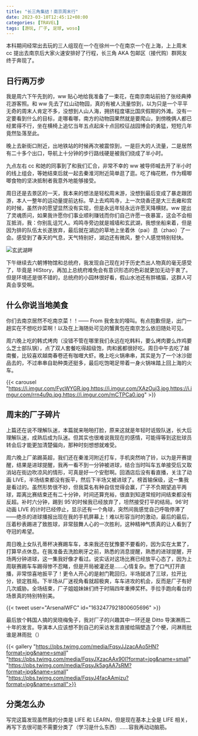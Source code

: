 ```yaml
---
title: "长三角集结！南京周末行"
date: 2023-03-10T12:45:12+08:00
categories: [TRAVEL]
tags: [游玩, 厂子, 足球, woso]
---
```


本科期间经常出去玩的三人组现在一个在徐州一个在南京一个在上海，上上周末 cc 提出去南京后大家火速安排好了行程，长三角 AKA 包邮区（接代购）群网友终于奔现了。

## 日行两万步

我是周六下午先到的，ww 贴心地给我准备了一束花，在南京南站前拍了张经典捧花游客照。和 ww 先去了红山动物园，真的有被人流量惊到，以为只是一个平平无奇的周末人肯定不多，没想到人山人海，拥挤程度堪比国庆假期的外滩。没有一定要看到什么的目标，走哪看哪，南方的动物园果然就是要爬山，到傍晚俩人都已经累得不行，坐在横椅上追忆当年五点起床十点回校征战园博会的勇猛，短短几年竟然坠落至此。

晚上去新街口附近，出地铁站的时候再次被震惊到，一是巨大的人流量，二是居然有二十多个出口，导航上十分钟的步行路线硬是被我们绕成了半小时。

九点左右 cc 和她的同事到了和我们汇合，非常不幸的 ww 被导师喊去开了半小时的线上组会，等她结束后就一起去秦淮河附近简单逛了逛。吃了梅花糕，作为糯唧唧食物的坚决抵制者我意外地能够接受。

周日还是去景区的一天，我本来的想法是轻松周末游，没想到最后变成了暴走跟团游，本人一整年的运动量提前达标。早上去鸡鸣寺，上一次烧香还是大三去雍和宫的时候，虽然许的愿望显然没有实现，但是永远年轻永远许愿天降横财。ww 提出了灵魂质问，如果我许愿你们事业顺利赚钱而你们自己许愿一夜暴富，这会不会相互抵消，我：你别乱诅咒人。鸡鸣寺旁边就是城墙和玄武湖，我想坐船来着，但是因为排的队伍太长遂放弃，最后就在湖边的草地上坐着休（pai）息（zhao）了一会。感受到了春天的气息，天气特别好，湖边还有微风，整个人感觉特别轻快。

![](https://i.imgur.com/yAgmaMd.jpg "玄武湖畔")

下午继续去六朝博物馆和总统府，我发现自己现在对于历史杰出人物真的毫无感受了，毕竟是 HIStory，再加上总统府难免会有意识形态的色彩就更加无动于衷了。但是环境还是很不错的，总统府的小园林很好看，假山水池还有胖橘猫，这群人可真会享受啊。

## 什么你说当地美食

你们去南京居然不吃南京菜！！—— From 我舍友的嚎叫。有点抱歉但是，出门一趟实在不想吃炒菜啊！以及在上海随处可见的蟹黄包在南京怎么依旧随处可见。

周六晚上吃的韩式烤肉（没错不管在哪里我们永远在吃韩料，要么烤肉要么炸鸡要么芝士部队锅），点了双人套餐吃得超级饱，肉和酱都很好吃。周日中午去吃了越南餐，比较喜欢越南春卷还有咖喱大虾。晚上吃火锅串串，其实是为了一个冰沙甜品去的，不过串串自助种类还挺多，最后吃饱喝足带着一身火锅味踏上回上海的火车。

{{< carousel "https://i.imgur.com/FycWYGR.jpg,https://i.imgur.com/XAzOuj3.jpg,https://i.imgur.com/rrn4u9p.jpg,https://i.imgur.com/mCTPCa0.jpg" >}}

## 周末的厂子碎片

上篇还在说不理解队迷，本篇就来啪啪打脸，原来这就是年轻时诋毁队迷，长大后理解队迷，成熟后成为队迷。但其实也很难说我现在的感情，可能得等到这批球员转会后才能更加清楚偏向，那种时刻想想就难受。

周六晚上厂弟踢英超，我们还在秦淮河附近打车，手机突然响了铃，以为是开赛提醒，结果是进球提醒，我再一看不到一分钟被进球，结合当时叫车五单接受后又取消站在街边吹凉风的情形，可真是好一个安慰啊。回酒店后没有看直播，关注了动画 LIVE，半场结束都没有扳平，然后下半场又被进球了。榜首输保级，这一集我是看过的。虽然形势很不妙，但我莫名有种自信觉得会赢，厂子不负期望追平两球，距离比赛结束还有二十分钟，时间还算充裕，很直到知道常规时间结束都没有反超。补时六分钟，踢到 95'的时候我已经放弃了，坦然接受打平的结局。96'时动画 LIVE 的计时已经停止，显示还有一个角球，突然间我感觉自己呼吸停滞了——绝杀的进球播报出现在我的手机屏幕上！难以形容当时的激动，最后的最后，压着秒表踢进了致胜球，非常鼓舞人心的一次胜利，这种精神气质真的让人看到了夺冠的希望。

周日晚上女队孔蒂杯决赛踢车车，本来我还在犹豫要不要看的，因为实在太累了，打算早点休息。在我准备去洗脸刷牙之前，熟悉的消息提醒，熟悉的进球提醒，开场两分钟进球，这一集我好像才看过。说实话对这场比赛已经放平心态了，因为上周联赛踢车车踢得惨不忍睹，但是开局被灌还是......心情复杂。憋了口气打开直播，非常惊喜地扳平了！更令人开心的是射门靴回归，半场就进了三球，拉开比分，锁定胜局。下半场从厂迷视角看就超极爽，车车进攻的机会，反而是厂子有好几次威胁。全场结束，厂子姐姐妹妹们终于时隔四年重捧奖杯。手拉手跑向看台的场景真的特别特别美。

{{< tweet user="ArsenalWFC" id="1632477921800605696" >}}

最后放个韩国人搞的吴晓梅兔子，我对厂子的兴趣其中一环还是 Ditto 导演淋雨二十年的发言。导演本人应该想不到自己的采访发言直接给隔壁造了个梗，问淋雨批谁是淋雨批（）

{{< gallery "https://pbs.twimg.com/media/FqsyJJzacAAo5HN?format=jpg&name=small" "https://pbs.twimg.com/media/FqsyJXzacAAx90l?format=jpg&name=small" "https://pbs.twimg.com/media/FqsyJk5agAA7sRM?format=jpg&name=small" "https://pbs.twimg.com/media/FqsyJ4facAAmjzu?format=jpg&name=small">}}

## 分类怎么办

写完这篇发现虽然我的分类是 LIFE 和 LEARN，但是现在基本上全是 LIFE 相关，再写下去很可能不需要分类了（学习是什么东西）......容我再动动脑筋。
